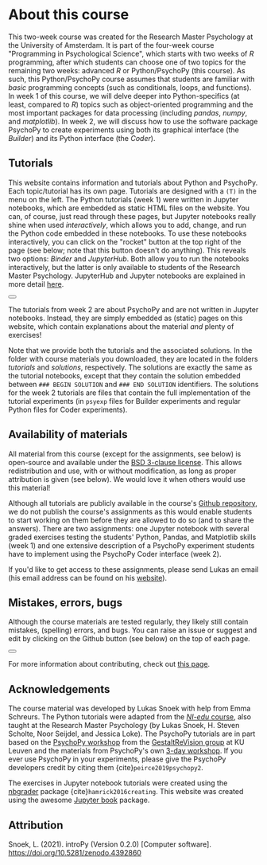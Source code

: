 # About this course
This two-week course was created for the Research Master Psychology at the University of Amsterdam. It is part of the four-week course "Programming in Psychological Science", which starts with two weeks of *R* programming, after which students can choose one of two topics for the remaining two weeks: advanced *R* or Python/PsychoPy (this course). As such, this Python/PsychoPy course assumes that students are familiar with *basic* programming concepts (such as conditionals, loops, and functions). In week 1 of this course, we will delve deeper into Python-specifics (at least, compared to *R*) topics such as object-oriented programming and the most important packages for data processing (including *pandas*, *numpy*, and *matplotlib*). In week 2, we will discuss how to use the software package PsychoPy to create experiments using both its graphical interface (the *Builder*) and its Python interface (the *Coder*).

## Tutorials
This website contains information and tutorials about Python and PsychoPy. Each topic/tutorial has its own page. Tutorials are designed with a `(T)` in the menu on the left. The Python tutorials (week 1) were written in Jupyter notebooks, which are embedded as static HTML files on the website. You can, of course, just read through these pages, but Jupyter notebooks really shine when used *interactively*, which allows you to add, change, and run the Python code embedded in these notebooks. To use these notebooks interactively, you can click on the "rocket" button at the top right of the page (see below; note that this button doesn't do anything). This reveals two options: *Binder* and *JupyterHub*. Both allow you to run the notebooks interactively, but the latter is only available to students of the Research Master Psychology. JupyterHub and Jupyter notebooks are explained in more detail [here](jupyter.md).

<button id="dropdown-buttons-trigger" class="btn btn-secondary topbarbtn"
    aria-label="Launch interactive content"><i class="fas fa-rocket"></i></button>

The tutorials from week 2 are about PsychoPy and are not written in Jupyter notebooks. Instead, they are simply embedded as (static) pages on this website, which contain explanations about the material *and* plenty of exercises!

Note that we provide both the tutorials and the associated solutions. In the folder with course materials you downloaded, they are located in the folders *tutorials* and *solutions*, respectively. The solutions are exactly the same as the tutorial notebooks, except that they contain the solution embedded between `### BEGIN SOLUTION` and `### END SOLUTION` identifiers. The solutions for the week 2 tutorials are files that contain the full implementation of the tutorial experiments (in `psyexp` files for Builder experiments and regular Python files for Coder experiments).

## Availability of materials
All material from this course (except for the assignments, see below) is open-source and available under the [BSD 3-clause license](https://github.com/lukassnoek/introPy/blob/master/LICENSE). This allows redistribution and use, with or without modification, as long as proper attribution is given (see below). We would love it when others would use this material!

Although all tutorials are publicly available in the course's [Github repository](https://github.com/lukassnoek/introPy), we do not publish the course's assignments as this would enable students to start working on them before they are allowed to do so (and to share the answers). There are two assignments: one Jupyter notebook with several graded exercises testing the students' Python, Pandas, and Matplotlib skills (week 1) and one extensive description of a PsychoPy experiment students have to implement using the PsychoPy Coder interface (week 2).

If you'd like to get access to these assignments, please send Lukas an email (his email address can be found on his [website](https://lukas-snoek.com/)).

## Mistakes, errors, bugs
Although the course materials are tested regularly, they likely still contain mistakes, (spelling) errors, and bugs. You can raise an issue or suggest and edit by clicking on the Github button (see below) on the top of each page. 

<button id="dropdown-buttons-trigger" class="btn btn-secondary topbarbtn"
        aria-label="Connect with source repository"><i class="fab fa-github"></i></button>

For more information about contributing, check out [this page](../misc/CONTRIBUTING.md).

## Acknowledgements
The course material was developed by Lukas Snoek with help from Emma Schreurs. The Python tutorials were adapted from the [*NI-edu* course](https://neuroimaging-uva.github.io/NI-edu/), also taught at the Research Master Psychology (by Lukas Snoek, H. Steven Scholte, Noor Seijdel, and Jessica Loke). The PsychoPy tutorials are in part based on the [PsychoPy workshop](https://nbviewer.jupyter.org/github/gestaltrevision/python_for_visres/blob/master/index.ipynb) from the [GestaltReVision group](http://gestaltrevision.be/en/) at KU Leuven and the materials from PsychoPy's own [3-day workshop](https://workshops.psychopy.org/3days/materials.html). If you ever use PsychoPy in your experiments, please give the PsychoPy developers credit by citing them {cite}`peirce2019psychopy2`.

The exercises in Jupyter notebook tutorials were created using the [nbgrader](https://nbgrader.readthedocs.io/en/stable/) package {cite}`hamrick2016creating`. This website was created using the awesome [Jupyter book](https://jupyterbook.org/) package.

## Attribution
Snoek, L. (2021). introPy (Version 0.2.0) [Computer software]. https://doi.org/10.5281/zenodo.4392860
